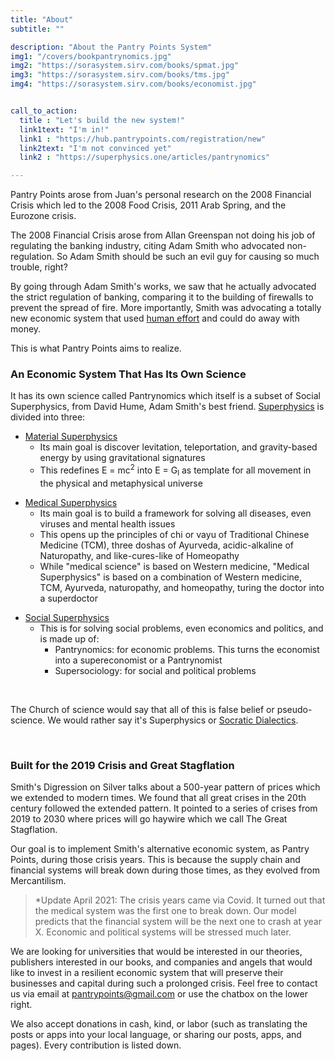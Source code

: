 ```yaml
---
title: "About"
subtitle: ""

description: "About the Pantry Points System"
img1: "/covers/bookpantrynomics.jpg"
img2: "https://sorasystem.sirv.com/books/spmat.jpg"
img3: "https://sorasystem.sirv.com/books/tms.jpg"
img4: "https://sorasystem.sirv.com/books/economist.jpg"


call_to_action:
  title : "Let's build the new system!"
  link1text: "I'm in!"
  link1 : "https://hub.pantrypoints.com/registration/new"
  link2text: "I'm not convinced yet"
  link2 : "https://superphysics.one/articles/pantrynomics"

---
```

   
Pantry Points arose from Juan's personal research on the 2008 Financial Crisis which led to the 2008 Food Crisis, 2011 Arab Spring, and the Eurozone crisis.

The 2008 Financial Crisis arose from Allan Greenspan not doing his job of regulating the banking industry, citing Adam Smith who advocated non-regulation. So Adam Smith should be such an evil guy for causing so much trouble, right?

By going through Adam Smith's works, we saw that he actually advocated the strict regulation of banking, comparing it to the building of firewalls to prevent the spread of fire. More importantly, Smith was advocating a totally new economic system that used [human effort](https://superphysics.one/articles/pantrynomics/the-effort-theory-of-value) and could do away with money.

This is what Pantry Points aims to realize. 


### An Economic System That Has Its Own Science

It has its own science called Pantrynomics which itself is a subset of Social Superphysics, from David Hume, Adam Smith's best friend. [Superphysics](https://superphysics.one) is divided into three:
<!-- Greenspan was really citing Samuelson and neoliberal writers who preferred selfish-interest instead of social interest.

After concluding that Greenspan and Samuelson were the bad guys, Smith logically became the good guy to us. Smith cited David Hume heavily in his works. Hume cited Plato who wrote about Socrates who spoke about reincarnation and chakras. Socrates thus became the essential link between Western and Eastern philosophy, which we merged into Superphysics as a dialectical system to solve all problems, just as you use the scientific method to solve all science problems and math formulas to solve math problems. -->

<!-- - [Material Superphysics](/material-superphysics) -->
- [Material Superphysics](https://superphysics.one/material)
  - Its main goal is discover levitation, teleportation, and gravity-based energy by using gravitational signatures
  - This redefines E = mc<sup>2</sup>  into E = G<sub>l</sub>  as template for all movement in the physical and metaphysical universe 

<!-- - [Medical Superphysics](/medical-superphysics) -->
- [Medical Superphysics](https://superphysics.one/medical)
  - Its main goal is to build a framework for solving all diseases, even viruses and mental health issues
  - This opens up the principles of chi or vayu of Traditional Chinese Medicine (TCM), three doshas of Ayurveda, acidic-alkaline of Naturopathy, and like-cures-like of Homeopathy
  - While "medical science" is based on Western medicine, "Medical Superphysics" is based on a combination of Western medicine, TCM, Ayurveda, naturopathy, and homeopathy, turing the doctor into a superdoctor

<!-- - [Social Superphysics](/social-superphysics) -->
- [Social Superphysics](https://superphysics.one/social)
  - This is for solving social problems, even economics and politics, and is made up of:
    - Pantrynomics: for economic problems. This turns the economist into a supereconomist or a Pantrynomist
    - Supersociology: for social and political problems

<br>

The Church of science would say that all of this is false belief or pseudo-science. We would rather say it's Superphysics or [Socratic Dialectics](https://superphysics.one/articles/superphysics/socratic-dialectics).

<br>

### Built for the 2019 Crisis and Great Stagflation

Smith's Digression on Silver talks about a 500-year pattern of prices which we extended to modern times. We found that all great crises in the 20th century followed the extended pattern. It pointed to a series of crises from 2019 to 2030 where prices will go haywire which we call The Great Stagflation. 

Our goal is to implement Smith's alternative economic system, as Pantry Points, during those crisis years. This is because the supply chain and financial systems will break down during those times, as they evolved from Mercantilism.

> *Update April 2021: The crisis years came via Covid. It turned out that the medical system was the first one to break down. Our model predicts that the financial system will be the next one to crash at year X. Economic and political systems will be stressed much later.


We are looking for universities that would be interested in our theories, publishers interested in our books, and companies and angels that would like to invest in a resilient economic system that will preserve their businesses and capital during such a prolonged crisis. Feel free to contact us via email at pantrypoints@gmail.com or use the chatbox on the lower right. 

We also accept donations in cash, kind, or labor (such as translating the posts or apps into your local language, or sharing our posts, apps, and pages). Every contribution is listed down.

